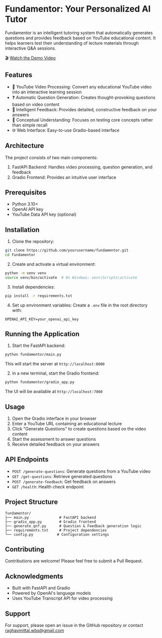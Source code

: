 # Fundamentor: Your Personalized AI Tutor

Fundamentor is an intelligent tutoring system that automatically generates questions and provides feedback based on YouTube educational content. It helps learners test their understanding of lecture materials through interactive Q&A sessions.

🎬 [Watch the Demo Video](https://www.loom.com/share/a166e47200484891b22b80a9ad23394a?sid=48dd2590-c2eb-424a-8f46-ae65c0e361f3)

## Features

- 🎥 YouTube Video Processing: Convert any educational YouTube video into an interactive learning session
- ❓ Automatic Question Generation: Creates thought-provoking questions based on video content
- 💭 Intelligent Feedback: Provides detailed, constructive feedback on your answers
- 🎯 Conceptual Understanding: Focuses on testing core concepts rather than simple recall
- 🌐 Web Interface: Easy-to-use Gradio-based interface

## Architecture

The project consists of two main components:
1. FastAPI Backend: Handles video processing, question generation, and feedback
2. Gradio Frontend: Provides an intuitive user interface

## Prerequisites

- Python 3.10+
- OpenAI API key
- YouTube Data API key (optional)

## Installation

1. Clone the repository:
```bash
git clone https://github.com/yourusername/fundamentor.git
cd fundamentor
```

2. Create and activate a virtual environment:
```bash
python -m venv venv
source venv/bin/activate  # On Windows: venv\Scripts\activate
```

3. Install dependencies:
```bash
pip install -r requirements.txt
```

4. Set up environment variables:
Create a `.env` file in the root directory with:
```
OPENAI_API_KEY=your_openai_api_key
```

## Running the Application

1. Start the FastAPI backend:
```bash
python fundamentor/main.py
```
This will start the server at `http://localhost:8000`

2. In a new terminal, start the Gradio frontend:
```bash
python fundamentor/gradio_app.py
```
The UI will be available at `http://localhost:7860`

## Usage

1. Open the Gradio interface in your browser
2. Enter a YouTube URL containing an educational lecture
3. Click "Generate Questions" to create questions based on the video content
4. Start the assessment to answer questions
5. Receive detailed feedback on your answers

## API Endpoints

- `POST /generate-questions`: Generate questions from a YouTube video
- `GET /get-questions`: Retrieve generated questions
- `POST /generate-feedback`: Get feedback on answers
- `GET /health`: Health check endpoint

## Project Structure

```
fundamentor/
├── main.py              # FastAPI backend
├── gradio_app.py        # Gradio frontend
├── generate_qnf.py      # Question & Feedback generation logic
├── requirements.txt     # Project dependencies
└── config.py           # Configuration settings
```

## Contributing

Contributions are welcome! Please feel free to submit a Pull Request.


## Acknowledgments

- Built with FastAPI and Gradio
- Powered by OpenAI's language models
- Uses YouTube Transcript API for video processing

## Support

For support, please open an issue in the GitHub repository or contact raghavmittal.wbs@gmail.com
